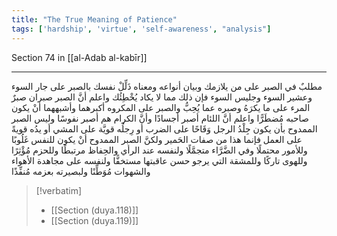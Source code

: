 ```yaml
---
title: "The True Meaning of Patience"
tags: ['hardship', 'virtue', 'self-awareness', "analysis"]
---
```


 Section 74 in [[al-Adab al-kabīr]]

---
مطلبٌ في الصبر على من يلازمك وبيان أنواعه ومعناه ذَلِّلْ نفسك بالصبر على جار السوء وعشير السوء وجليس السوء فإن ذلك مما لا يكاد يُخْطِئُك  واعلم أنَّ الصبر صبران صبرٌ المرء على ما يكرَهُ وصبره عما يُحِبُّ  والصبر على المكروه أكبرهما وأشبههما أنْ يكون صاحبه مُضطَرًّا  واعلم أنَّ اللئام أصبر أجسادًا وأنَّ الكرام هم أصبر نفوسًا  وليس الصبر الممدوح بأن يكون جِلْدُ الرجل وَقَاحًا على الضرب أو رِجلُه قويَّة على المشي أو يدُه قويةً على العمل فإنما هذا من صفات الحَمير  ولكنَّ الصبر الممدوح أنْ يكون للنفس غَلُوبًا وللأمور محتملًا وفي الضَّرَّاء متجمَّلًا ولنفسه عند الرأي والحِفاظ مرتبطًا وللحزم مُؤْثِرًا وللهوى تاركًا وللمشقة التي يرجو حسن عاقبتها مستخفًّا ولنفسه على مجاهدة الأهواء والشهوات مُوَطِّنًا ولبصيرته بعزمه مُنفِّذًا

> [!verbatim]
> - [[Section (duya.118)]]
> - [[Section (duya.119)]]
